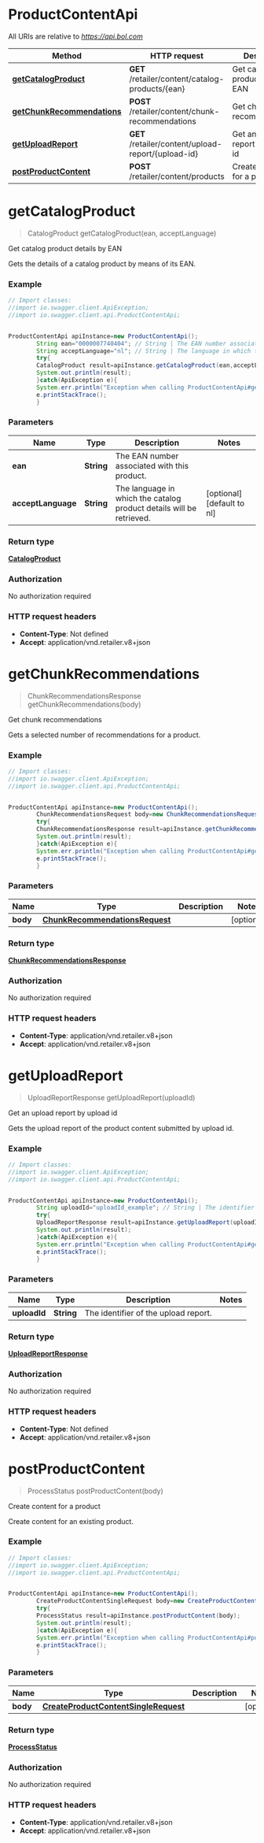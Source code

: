 # ProductContentApi

All URIs are relative to *https://api.bol.com*

 Method                                                                      | HTTP request                                        | Description                        
-----------------------------------------------------------------------------|-----------------------------------------------------|------------------------------------
 [**getCatalogProduct**](ProductContentApi.md#getCatalogProduct)             | **GET** /retailer/content/catalog-products/{ean}    | Get catalog product details by EAN 
 [**getChunkRecommendations**](ProductContentApi.md#getChunkRecommendations) | **POST** /retailer/content/chunk-recommendations    | Get chunk recommendations          
 [**getUploadReport**](ProductContentApi.md#getUploadReport)                 | **GET** /retailer/content/upload-report/{upload-id} | Get an upload report by upload id  
 [**postProductContent**](ProductContentApi.md#postProductContent)           | **POST** /retailer/content/products                 | Create content for a product       

<a name="getCatalogProduct"></a>

# **getCatalogProduct**

> CatalogProduct getCatalogProduct(ean, acceptLanguage)

Get catalog product details by EAN

Gets the details of a catalog product by means of its EAN.

### Example

```java
// Import classes:
//import io.swagger.client.ApiException;
//import io.swagger.client.api.ProductContentApi;


ProductContentApi apiInstance=new ProductContentApi();
        String ean="0000007740404"; // String | The EAN number associated with this product.
        String acceptLanguage="nl"; // String | The language in which the catalog product details will be retrieved.
        try{
        CatalogProduct result=apiInstance.getCatalogProduct(ean,acceptLanguage);
        System.out.println(result);
        }catch(ApiException e){
        System.err.println("Exception when calling ProductContentApi#getCatalogProduct");
        e.printStackTrace();
        }
```

### Parameters

 Name               | Type       | Description                                                          | Notes                      
--------------------|------------|----------------------------------------------------------------------|----------------------------
 **ean**            | **String** | The EAN number associated with this product.                         |
 **acceptLanguage** | **String** | The language in which the catalog product details will be retrieved. | [optional] [default to nl] 

### Return type

[**CatalogProduct**](CatalogProduct.md)

### Authorization

No authorization required

### HTTP request headers

- **Content-Type**: Not defined
- **Accept**: application/vnd.retailer.v8+json

<a name="getChunkRecommendations"></a>

# **getChunkRecommendations**

> ChunkRecommendationsResponse getChunkRecommendations(body)

Get chunk recommendations

Gets a selected number of recommendations for a product.

### Example

```java
// Import classes:
//import io.swagger.client.ApiException;
//import io.swagger.client.api.ProductContentApi;


ProductContentApi apiInstance=new ProductContentApi();
        ChunkRecommendationsRequest body=new ChunkRecommendationsRequest(); // ChunkRecommendationsRequest | 
        try{
        ChunkRecommendationsResponse result=apiInstance.getChunkRecommendations(body);
        System.out.println(result);
        }catch(ApiException e){
        System.err.println("Exception when calling ProductContentApi#getChunkRecommendations");
        e.printStackTrace();
        }
```

### Parameters

 Name     | Type                                                              | Description | Notes      
----------|-------------------------------------------------------------------|-------------|------------
 **body** | [**ChunkRecommendationsRequest**](ChunkRecommendationsRequest.md) |             | [optional] 

### Return type

[**ChunkRecommendationsResponse**](ChunkRecommendationsResponse.md)

### Authorization

No authorization required

### HTTP request headers

- **Content-Type**: application/vnd.retailer.v8+json
- **Accept**: application/vnd.retailer.v8+json

<a name="getUploadReport"></a>

# **getUploadReport**

> UploadReportResponse getUploadReport(uploadId)

Get an upload report by upload id

Gets the upload report of the product content submitted by upload id.

### Example

```java
// Import classes:
//import io.swagger.client.ApiException;
//import io.swagger.client.api.ProductContentApi;


ProductContentApi apiInstance=new ProductContentApi();
        String uploadId="uploadId_example"; // String | The identifier of the upload report.
        try{
        UploadReportResponse result=apiInstance.getUploadReport(uploadId);
        System.out.println(result);
        }catch(ApiException e){
        System.err.println("Exception when calling ProductContentApi#getUploadReport");
        e.printStackTrace();
        }
```

### Parameters

 Name         | Type       | Description                          | Notes 
--------------|------------|--------------------------------------|-------
 **uploadId** | **String** | The identifier of the upload report. |

### Return type

[**UploadReportResponse**](UploadReportResponse.md)

### Authorization

No authorization required

### HTTP request headers

- **Content-Type**: Not defined
- **Accept**: application/vnd.retailer.v8+json

<a name="postProductContent"></a>

# **postProductContent**

> ProcessStatus postProductContent(body)

Create content for a product

Create content for an existing product.

### Example

```java
// Import classes:
//import io.swagger.client.ApiException;
//import io.swagger.client.api.ProductContentApi;


ProductContentApi apiInstance=new ProductContentApi();
        CreateProductContentSingleRequest body=new CreateProductContentSingleRequest(); // CreateProductContentSingleRequest | 
        try{
        ProcessStatus result=apiInstance.postProductContent(body);
        System.out.println(result);
        }catch(ApiException e){
        System.err.println("Exception when calling ProductContentApi#postProductContent");
        e.printStackTrace();
        }
```

### Parameters

 Name     | Type                                                                          | Description | Notes      
----------|-------------------------------------------------------------------------------|-------------|------------
 **body** | [**CreateProductContentSingleRequest**](CreateProductContentSingleRequest.md) |             | [optional] 

### Return type

[**ProcessStatus**](ProcessStatus.md)

### Authorization

No authorization required

### HTTP request headers

- **Content-Type**: application/vnd.retailer.v8+json
- **Accept**: application/vnd.retailer.v8+json

